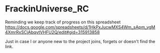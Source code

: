 # FrackinUniverse_RC

Reminding we keep track of progress on this spreadsheet
https://docs.google.com/spreadsheets/d/1HkPxJucwMXS4Wm_sApm_vgM4XmrRxSCjAbqvtVHFU2Q/edit#gid=315913858

Just in case I or anyone new to the project joins, forgets or doesn't find the link. 
